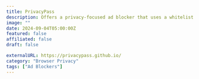 ```yaml
---
title: PrivacyPass
description: Offers a privacy-focused ad blocker that uses a whitelist of trusted sites to block ads and trackers.
image: ""
date: 2024-09-04T05:00:00Z
featured: false
affiliated: false
draft: false

externalURL: https://privacypass.github.io/
category: "Browser Privacy"
tags: ["Ad Blockers"]
---
```

